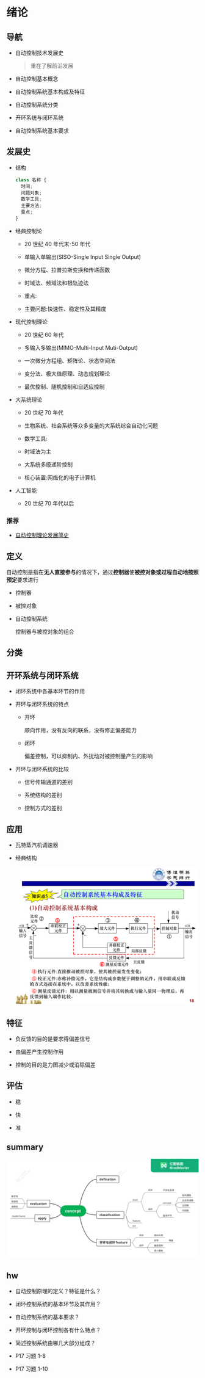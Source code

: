 # 绪论

## 导航

- 自动控制技术发展史

  > 重在了解前沿发展

- 自动控制基本概念

- 自动控制系统基本构成及特征

- 自动控制系统分类

- 开环系统与闭环系统

- 自动控制系统基本要求

## 发展史

- 结构

  ```js
  class 名称 {
    时间;
    问题对象;
    数学工具;
    主要方法;
    重点;
  }
  ```

- 经典控制论

  - 20 世纪 40 年代末-50 年代

  - 单输入单输出(SISO-Single Input Single Output)

  - 微分方程、拉普拉斯变换和传递函数

  - 时域法、频域法和根轨迹法

  - 重点:

  - 主要问题:快速性、稳定性及其精度

- 现代控制理论

  - 20 世纪 60 年代

  - 多输入多输出(MIMO-Multi-Input Muti-Output)

  - 一次微分方程组、矩阵论、状态空间法

  - 变分法、极大值原理、动态规划理论

  - 最优控制、随机控制和自适应控制

- 大系统理论

  - 20 世纪 70 年代

  - 生物系统、社会系统等众多变量的大系统综合自动化问题

  - 数学工具:

  - 时域法为主

  - 大系统多级递阶控制

  - 核心装置:网络化的电子计算机

- 人工智能

  - 20 世纪 70 年代以后

### 推荐

- [自动控制理论发展简史](https://zhuanlan.zhihu.com/p/27849084)

## 定义

自动控制是指在**无人直接参与**的情况下，通过**控制器**使**被控对象或过程自动地按照预定**要求进行

- 控制器

- 被控对象

- 自动控制系统

  控制器与被控对象的组合

## 分类

## 开环系统与闭环系统

- 闭环系统中各基本环节的作用

- 开环与闭环系统的特点

  - 开环

    顺向作用，没有反向的联系，没有修正偏差能力

  - 闭环

    偏差控制，可以抑制内、外扰动对被控制量产生的影响

- 开环与闭环系统的比较

  - 信号传输通道的差别

  - 系统结构的差别

  - 控制方式的差别

## 应用

- 瓦特蒸汽机调速器

- 经典结构

  ![](assets/00018.svg)

## 特征

- 负反馈的目的是要求得偏差信号

- 由偏差产生控制作用

- 控制的目的是力图减少或消除偏差

## 评估

- 稳

- 快

- 准

## summary

![](mindmap/svg/concept.svg)

## hw

- 自动控制原理的定义？特征是什么？

- 闭环控制系统的基本环节及其作用？

- 自动控制系统的基本要求？

- 开环控制与闭环控制各有什么特点？

- 简述控制系统由哪几大部分组成？

- P17 习题 1-8

- P17 习题 1-10
